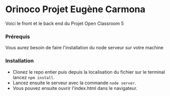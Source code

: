 # Orinoco Projet Eugène Carmona  #

Voici le front et le back end du Projet Open Classroom 5 

### Prérequis ###

Vous aurez besoin de faire l'installation du node serveur sur votre machine 

### Installation ###

- Clonez le repo entier puis depuis la localisation du fichier sur le terminal lancez `npm install`. 
- Lancez ensuite le serveur avec la commande `node server`. 
- Vous pouvez ensuite ouvrir l'index.html dans le navigateur.
